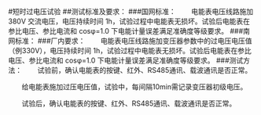 #短时过电压试验
##测试标准及要求：
###国网标准：
&#160; &#160; &#160; &#160;电能表电压线路施加 380V 交流电压，电压持续时间 1h，试验过程中电能表无损坏。试验后电能表在参比电压、参比电流和 cosφ=1.0 下电能计量误差满足准确度等级要求。
###南网标准：
###厂内要求：
&#160; &#160; &#160; &#160;电能表电压线路施加变压器参数中的过电压电压值（例330V），电压持续时间 1h，试验过程中电能表无损坏。试验后电能表在参比电压、参比电流和 cosφ=1.0 下电能计量误差满足准确度等级要求。
###测试方法：
&#160; &#160; &#160; &#160;试验前，确认电能表的按键、红外、RS485通讯、载波通讯是否正常。

&#160; &#160; &#160; &#160;给电能表施加过压电压值，试验中，每间隔10min需记录变压器初级电压。

&#160; &#160; &#160; &#160;试验后，确认电能表的按键、红外、RS485通讯、载波通讯是否正常。
